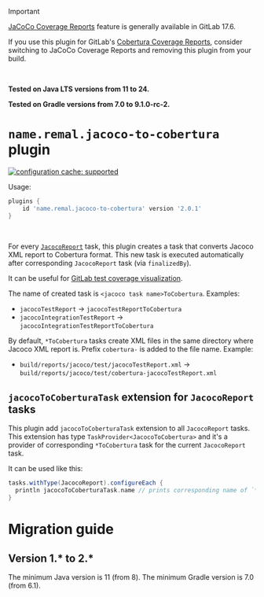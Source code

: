 > [!IMPORTANT]
> [JaCoCo Coverage Reports](https://docs.gitlab.com/ee/ci/testing/test_coverage_visualization/jacoco.html) feature is generally available in GitLab 17.6.
>
> If you use this plugin for GitLab's [Cobertura Coverage Reports](https://docs.gitlab.com/ee/ci/testing/test_coverage_visualization/cobertura.html), consider switching to JaCoCo Coverage Reports and removing this plugin from your build.

&nbsp;

**Tested on Java LTS versions from <!--property:java-runtime.min-version-->11<!--/property--> to <!--property:java-runtime.max-version-->24<!--/property-->.**

**Tested on Gradle versions from <!--property:gradle-api.min-version-->7.0<!--/property--> to <!--property:gradle-api.max-version-->9.1.0-rc-2<!--/property-->.**

# `name.remal.jacoco-to-cobertura` plugin

[![configuration cache: supported](https://img.shields.io/static/v1?label=configuration%20cache&message=supported&color=success)](https://docs.gradle.org/current/userguide/configuration_cache.html)

Usage:

<!--plugin-usage:name.remal.jacoco-to-cobertura-->
```groovy
plugins {
    id 'name.remal.jacoco-to-cobertura' version '2.0.1'
}
```
<!--/plugin-usage-->

&nbsp;

For every [`JacocoReport`](https://docs.gradle.org/current/javadoc/org/gradle/testing/jacoco/tasks/JacocoReport.html) task,
this plugin creates a task that converts Jacoco XML report to Cobertura format.
This new task is executed automatically after corresponding `JacocoReport` task (via `finalizedBy`).

It can be useful for [GitLab test coverage visualization](https://docs.gitlab.com/ee/ci/testing/test_coverage_visualization.html).

The name of created task is `<jacoco task name>ToCobertura`. Examples:

* `jacocoTestReport` -> `jacocoTestReportToCobertura`
* `jacocoIntegrationTestReport` -> `jacocoIntegrationTestReportToCobertura`

By default, `*ToCobertura` tasks create XML files in the same directory where Jacoco XML report is.
Prefix `cobertura-` is added to the file name.
Example:

* `build/reports/jacoco/test/jacocoTestReport.xml` -> `build/reports/jacoco/test/cobertura-jacocoTestReport.xml`

## `jacocoToCoberturaTask` extension for `JacocoReport` tasks

This plugin add `jacocoToCoberturaTask` extension to all `JacocoReport` tasks.
This extension has type `TaskProvider<JacocoToCobertura>`
and it's a provider of corresponding `*ToCobertura` task for the current `JacocoReport` task.

It can be used like this:

```groovy
tasks.withType(JacocoReport).configureEach {
  println jacocoToCoberturaTask.name // prints corresponding name of `*ToCobertura` task
}
```

# Migration guide

## Version 1.* to 2.*

The minimum Java version is 11 (from 8).
The minimum Gradle version is 7.0 (from 6.1).

